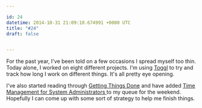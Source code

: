 ```yaml
---

id: 24
datetime: 2014-10-31 21:09:10.674991 +0000 UTC
title: "#24"
draft: false


---
```


For the past year, I've been told on a few occasions I spread myself too thin. Today alone, I worked on eight different projects. I'm using [Toggl](https://www.toggl.com) to try and track how long I work on different things. It's all pretty eye opening.

I've also started reading through [Getting Things Done](https://www.goodreads.com/book/show/1633.Getting_Things_Done) and have added [Time Management for System Administrators
](https://www.goodreads.com/book/show/376236.Time_Management_for_System_Administrators) to my queue for the weekend. Hopefully I can come up with some sort of strategy to help me finish things.
